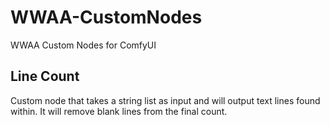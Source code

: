 # WWAA-CustomNodes
WWAA Custom Nodes for ComfyUI

## Line Count
Custom node that takes a string list as input and will output text lines found within. It will remove blank lines from the final count.
